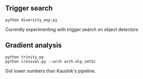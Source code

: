 ## Trigger search

```
python diversity_exp.py
```
Currently experimenting with trigger search on object detectors

## Gradient analysis

```
python trinity.py
python crossval.py --arch arch.mlp_set5c
```

Got lower numbers than Kaushik's pipeline.